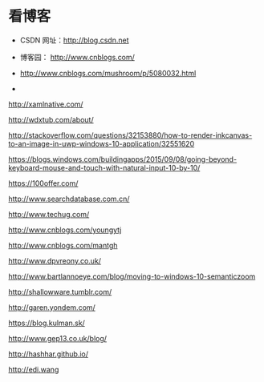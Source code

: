 # 看博客


 - CSDN 网址：http://blog.csdn.net
 - 博客园： http://www.cnblogs.com/


 - http://www.cnblogs.com/mushroom/p/5080032.html
 - 
http://xamlnative.com/

http://wdxtub.com/about/

http://stackoverflow.com/questions/32153880/how-to-render-inkcanvas-to-an-image-in-uwp-windows-10-application/32551620

https://blogs.windows.com/buildingapps/2015/09/08/going-beyond-keyboard-mouse-and-touch-with-natural-input-10-by-10/

https://100offer.com/

http://www.searchdatabase.com.cn/

http://www.techug.com/

http://www.cnblogs.com/youngytj

http://www.cnblogs.com/mantgh

http://www.dpvreony.co.uk/
 
http://www.bartlannoeye.com/blog/moving-to-windows-10-semanticzoom
 
http://shallowware.tumblr.com/
 
http://garen.yondem.com/
 
https://blog.kulman.sk/
 
http://www.gep13.co.uk/blog/
 
http://hashhar.github.io/
 
http://edi.wang



